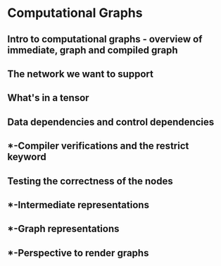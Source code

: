 # Computational Graphs

## Intro to computational graphs - overview of immediate, graph and compiled graph
## The network we want to support
## What's in a tensor
## Data dependencies and control dependencies
## *-Compiler verifications and the restrict keyword
## Testing the correctness of the nodes
## *-Intermediate representations
## *-Graph representations
## *-Perspective to render graphs
